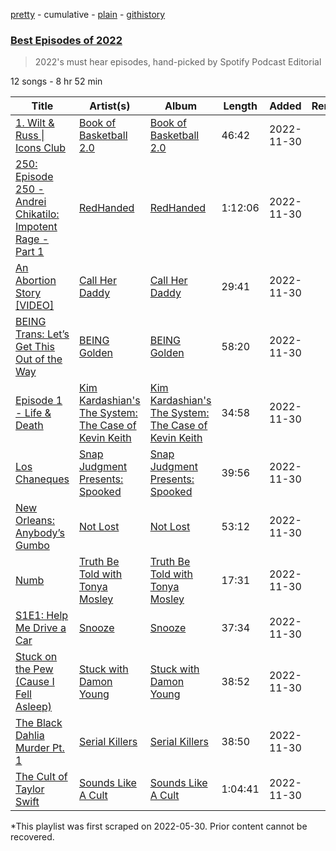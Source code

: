 [pretty](/playlists/pretty/37i9dQZF1DXdlkPQJ1PlTQ.md) - cumulative - [plain](/playlists/plain/37i9dQZF1DXdlkPQJ1PlTQ) - [githistory](https://github.githistory.xyz/mackorone/spotify-playlist-archive/blob/main/playlists/plain/37i9dQZF1DXdlkPQJ1PlTQ)

### [Best Episodes of 2022](https://open.spotify.com/playlist/37i9dQZF1DXdlkPQJ1PlTQ)

> 2022's must hear episodes, hand\-picked by Spotify Podcast Editorial

12 songs - 8 hr 52 min

| Title | Artist(s) | Album | Length | Added | Removed |
|---|---|---|---|---|---|
| [1\. Wilt & Russ \| Icons Club](https://open.spotify.com/episode/3uJ90au2hOmNTVH459pzJD) | [Book of Basketball 2.0](https://open.spotify.com/show/6ePgqbuKwFIcdxis8oPhGU) | [Book of Basketball 2.0](https://open.spotify.com/show/6ePgqbuKwFIcdxis8oPhGU) | 46:42 | 2022-11-30 |  |
| [250: Episode 250 \- Andrei Chikatilo: Impotent Rage \- Part 1](https://open.spotify.com/episode/1z4PkEJnpoTFmge58h2ipz) | [RedHanded](https://open.spotify.com/show/0emVYc04B4y5UzBIvA0axo) | [RedHanded](https://open.spotify.com/show/0emVYc04B4y5UzBIvA0axo) | 1:12:06 | 2022-11-30 |  |
| [An Abortion Story \[VIDEO\]](https://open.spotify.com/episode/03sc8HVIeuQs8fLZyIKTAw) | [Call Her Daddy](https://open.spotify.com/show/7bnjJ7Va1nM07Um4Od55dW) | [Call Her Daddy](https://open.spotify.com/show/7bnjJ7Va1nM07Um4Od55dW) | 29:41 | 2022-11-30 |  |
| [BEING Trans: Let’s Get This Out of the Way](https://open.spotify.com/episode/34E24gKBlmjb7oamZKPmB9) | [BEING Golden](https://open.spotify.com/show/6bDYVX6FZWOFsSDe84UIG3) | [BEING Golden](https://open.spotify.com/show/6bDYVX6FZWOFsSDe84UIG3) | 58:20 | 2022-11-30 |  |
| [Episode 1 \- Life & Death](https://open.spotify.com/episode/73bMC7mNYOfKXejbtzKEAo) | [Kim Kardashian's The System: The Case of Kevin Keith](https://open.spotify.com/show/1nm1qDaAEAiOv7pBX7TKTE) | [Kim Kardashian's The System: The Case of Kevin Keith](https://open.spotify.com/show/1nm1qDaAEAiOv7pBX7TKTE) | 34:58 | 2022-11-30 |  |
| [Los Chaneques](https://open.spotify.com/episode/77HDfCKXISBxmYrCVbhH0r) | [Snap Judgment Presents: Spooked](https://open.spotify.com/show/76571Rfl3m7PLJQZKQIGCT) | [Snap Judgment Presents: Spooked](https://open.spotify.com/show/76571Rfl3m7PLJQZKQIGCT) | 39:56 | 2022-11-30 |  |
| [New Orleans: Anybody’s Gumbo](https://open.spotify.com/episode/1IQwDAxLe8f1ftg6Y9T7Hb) | [Not Lost](https://open.spotify.com/show/0UlfT1uy2svhx3wHjqZgrE) | [Not Lost](https://open.spotify.com/show/0UlfT1uy2svhx3wHjqZgrE) | 53:12 | 2022-11-30 |  |
| [Numb](https://open.spotify.com/episode/1fzO3IxDzzsShFNSYfCdd1) | [Truth Be Told with Tonya Mosley](https://open.spotify.com/show/587DhwTBxke6uvfwDfaV5N) | [Truth Be Told with Tonya Mosley](https://open.spotify.com/show/587DhwTBxke6uvfwDfaV5N) | 17:31 | 2022-11-30 |  |
| [S1E1: Help Me Drive a Car](https://open.spotify.com/episode/2VDx9ilOe46P6Nh1j1UlFZ) | [Snooze](https://open.spotify.com/show/3XDxutKaXNSVbQnn2pbWFw) | [Snooze](https://open.spotify.com/show/3XDxutKaXNSVbQnn2pbWFw) | 37:34 | 2022-11-30 |  |
| [Stuck on the Pew \(Cause I Fell Asleep\)](https://open.spotify.com/episode/65H0Putahq1eqwpQzs3s7R) | [Stuck with Damon Young](https://open.spotify.com/show/42kxHmWquXQBJCxG0rXvu6) | [Stuck with Damon Young](https://open.spotify.com/show/42kxHmWquXQBJCxG0rXvu6) | 38:52 | 2022-11-30 |  |
| [The Black Dahlia Murder Pt\. 1 ](https://open.spotify.com/episode/395kOhd0FV0Xk8dZiZrdKq) | [Serial Killers](https://open.spotify.com/show/4ruq7mH0jg1sFi8KQhnGb8) | [Serial Killers](https://open.spotify.com/show/4ruq7mH0jg1sFi8KQhnGb8) | 38:50 | 2022-11-30 |  |
| [The Cult of Taylor Swift](https://open.spotify.com/episode/5yMUPSoX46ArUPYJNNx4nm) | [Sounds Like A Cult](https://open.spotify.com/show/0podj5AKLOFvJAS1raltmw) | [Sounds Like A Cult](https://open.spotify.com/show/0podj5AKLOFvJAS1raltmw) | 1:04:41 | 2022-11-30 |  |

\*This playlist was first scraped on 2022-05-30. Prior content cannot be recovered.
